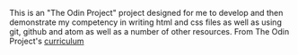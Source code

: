 This is an "The Odin Project" project designed for me to develop and then demonstrate my competency in writing html and css files as well as using git, github and atom as well as a number of other resources.
From The Odin Project's [curriculum](http://www.theodinproject.com/courses/web-development-101/lessons/html-css)
